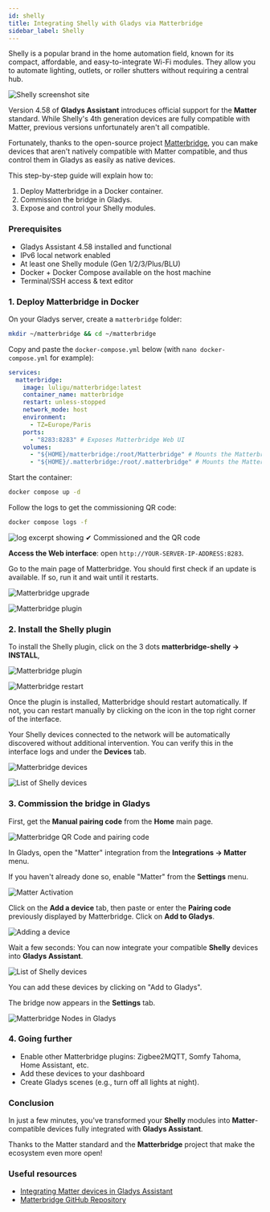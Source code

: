 ```yaml
---
id: shelly
title: Integrating Shelly with Gladys via Matterbridge
sidebar_label: Shelly
---
```


Shelly is a popular brand in the home automation field, known for its compact, affordable, and easy-to-integrate Wi-Fi modules. They allow you to automate lighting, outlets, or roller shutters without requiring a central hub.

![Shelly screenshot site](../../static/img/docs/en/configuration/shelly/0-shelly-intro.jpg)

Version 4.58 of **Gladys Assistant** introduces official support for the **Matter** standard. While Shelly's 4th generation devices are fully compatible with Matter, previous versions unfortunately aren't all compatible.

Fortunately, thanks to the open-source project [Matterbridge](https://github.com/luligu/matterbridge), you can make devices that aren't natively compatible with Matter compatible, and thus control them in Gladys as easily as native devices.

This step-by-step guide will explain how to:

1. Deploy Matterbridge in a Docker container.
2. Commission the bridge in Gladys.
3. Expose and control your Shelly modules.

### Prerequisites

- Gladys Assistant 4.58 installed and functional
- IPv6 local network enabled
- At least one Shelly module (Gen 1/2/3/Plus/BLU)
- Docker + Docker Compose available on the host machine
- Terminal/SSH access & text editor

### 1. Deploy Matterbridge in Docker

On your Gladys server, create a `matterbridge` folder:

```bash
mkdir ~/matterbridge && cd ~/matterbridge
```

Copy and paste the `docker-compose.yml` below (with `nano docker-compose.yml` for example):

```yaml
services:
  matterbridge:
    image: luligu/matterbridge:latest
    container_name: matterbridge
    restart: unless-stopped
    network_mode: host
    environment:
      - TZ=Europe/Paris
    ports:
      - "8283:8283" # Exposes Matterbridge Web UI
    volumes:
      - "${HOME}/matterbridge:/root/Matterbridge" # Mounts the Matterbridge plugin directory
      - "${HOME}/.matterbridge:/root/.matterbridge" # Mounts the Matterbridge storage directory
```

Start the container:

```bash
docker compose up -d
```

Follow the logs to get the commissioning QR code:

```bash
docker compose logs -f
```

![log excerpt showing `✔ Commissioned` and the QR code](../../static/img/docs/en/configuration/shelly/1-matterbridge-logs.png)

**Access the Web interface**: open `http://YOUR-SERVER-IP-ADDRESS:8283`.

Go to the main page of Matterbridge. You should first check if an update is available. If so, run it and wait until it restarts.

![Matterbridge upgrade](../../static/img/docs/en/configuration/shelly/2-matterbridge-upgrade.png)

![Matterbridge plugin](../../static/img/docs/en/configuration/shelly/3-matterbridge-up-to-date.png)

### 2. Install the Shelly plugin

To install the Shelly plugin, click on the 3 dots **matterbridge-shelly → INSTALL**,

![Matterbridge plugin](../../static/img/docs/en/configuration/shelly/4-matterbridge-plugin.png)

![Matterbridge restart](../../static/img/docs/en/configuration/shelly/5-matterbridge-shelly-install.png)

Once the plugin is installed, Matterbridge should restart automatically. If not, you can restart manually by clicking on the icon in the top right corner of the interface.

Your Shelly devices connected to the network will be automatically discovered without additional intervention. You can verify this in the interface logs and under the **Devices** tab.

![Matterbridge devices](../../static/img/docs/en/configuration/shelly/6-matterbridge-shelly-discover.png)

![List of Shelly devices](../../static/img/docs/en/configuration/shelly/7-matterbridge-shelly-devices-list.png)

### 3. Commission the bridge in Gladys

First, get the **Manual pairing code** from the **Home** main page.

![Matterbridge QR Code and pairing code](../../static/img/docs/en/configuration/shelly/8-matterbridge-pairing-code.png)

In Gladys, open the "Matter" integration from the **Integrations → Matter** menu.

If you haven't already done so, enable "Matter" from the **Settings** menu.

![Matter Activation](../../static/img/docs/en/configuration/shelly/9-mattebridge-gladys-activate-matter.png)

Click on the **Add a device** tab, then paste or enter the **Pairing code** previously displayed by Matterbridge. Click on **Add to Gladys**.

![Adding a device](../../static/img/docs/en/configuration/shelly/10-matterbridge-pair.png)

Wait a few seconds: You can now integrate your compatible **Shelly** devices into **Gladys Assistant**.

![List of Shelly devices](../../static/img/docs/en/configuration/shelly/11-matterbridge-gladys-list-devices.png)

You can add these devices by clicking on "Add to Gladys".

The bridge now appears in the **Settings** tab.

![Matterbridge Nodes in Gladys](../../static/img/docs/en/configuration/shelly/12-matterbridge-nodes.png)

### 4. Going further

- Enable other Matterbridge plugins: Zigbee2MQTT, Somfy Tahoma, Home Assistant, etc.
- Add these devices to your dashboard
- Create Gladys scenes (e.g., turn off all lights at night).

### Conclusion

In just a few minutes, you've transformed your **Shelly** modules into **Matter**-compatible devices fully integrated with **Gladys Assistant**.

Thanks to the Matter standard and the **Matterbridge** project that make the ecosystem even more open!

### Useful resources

- [Integrating Matter devices in Gladys Assistant](/docs/integrations/matter/)
- [Matterbridge GitHub Repository](https://github.com/luligu/matterbridge)
